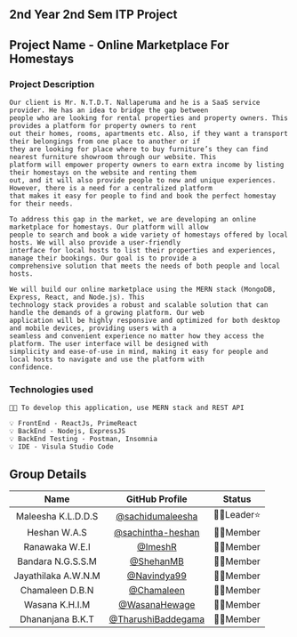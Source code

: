 
## 2nd Year 2nd Sem ITP Project
## Project Name - Online Marketplace For Homestays
### Project Description

```
Our client is Mr. N.T.D.T. Nallaperuma and he is a SaaS service provider. He has an idea to bridge the gap between
people who are looking for rental properties and property owners. This provides a platform for property owners to rent
out their homes, rooms, apartments etc. Also, if they want a transport their belongings from one place to another or if
they are looking for place where to buy furniture’s they can find nearest furniture showroom through our website. This
platform will empower property owners to earn extra income by listing their homestays on the website and renting them
out, and it will also provide people to new and unique experiences. However, there is a need for a centralized platform
that makes it easy for people to find and book the perfect homestay for their needs.

To address this gap in the market, we are developing an online marketplace for homestays. Our platform will allow
people to search and book a wide variety of homestays offered by local hosts. We will also provide a user-friendly
interface for local hosts to list their properties and experiences, manage their bookings. Our goal is to provide a
comprehensive solution that meets the needs of both people and local hosts.

We will build our online marketplace using the MERN stack (MongoDB, Express, React, and Node.js). This
technology stack provides a robust and scalable solution that can handle the demands of a growing platform. Our web
application will be highly responsive and optimized for both desktop and mobile devices, providing users with a
seamless and convenient experience no matter how they access the platform. The user interface will be designed with
simplicity and ease-of-use in mind, making it easy for people and local hosts to navigate and use the platform with
confidence.
```
### Technologies used

```
🧑‍💻 To develop this application, use MERN stack and REST API

💡 FrontEnd - ReactJs, PrimeReact
💡 BackEnd - Nodejs, ExpressJS
💡 BackEnd Testing - Postman, Insomnia
💡 IDE - Visula Studio Code
```
## Group Details

| Name| GitHub Profile | Status| 
|:--------:|:--------:|:--------:|
| Maleesha K.L.D.D.S | [@sachidumaleesha](https://github.com/sachidumaleesha) | 👨‍💻Leader⭐ |
| Heshan W.A.S | [@sachintha-heshan](https://github.com/sachintha-heshan) | 👨‍💻Member |
| Ranawaka W.E.I | [@ImeshR](https://github.com/ImeshR) | 👨‍💻Member |
| Bandara N.G.S.S.M | [@ShehanMB](https://github.com/ShehanMB) | 👨‍💻Member |
| Jayathilaka A.W.N.M | [@Navindya99](https://github.com/Navindya99) | 👨‍💻Member |
| Chamaleen D.B.N |[@Chamaleen](https://github.com/CHAMALEEN) | 👨‍💻Member |
| Wasana K.H.I.M | [@WasanaHewage](https://github.com/WasanaHewage) | 👨‍💻Member |
| Dhananjana B.K.T | [@TharushiBaddegama](https://github.com/TharushiBaddegama) | 👨‍💻Member |
